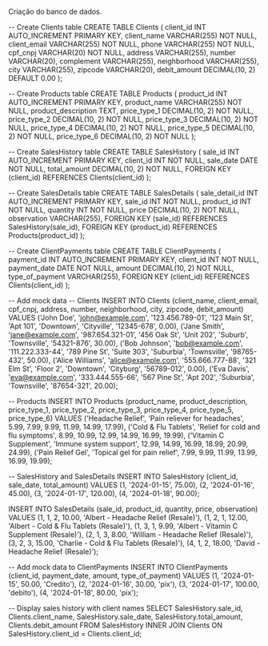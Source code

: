 Criação do banco de dados.

-- Create Clients table
CREATE TABLE Clients (
    client_id INT AUTO_INCREMENT PRIMARY KEY,
    client_name VARCHAR(255) NOT NULL,
    client_email VARCHAR(255) NOT NULL,
    phone VARCHAR(255) NOT NULL,
    cpf_cnpj VARCHAR(20) NOT NULL,
    address VARCHAR(255),
    number VARCHAR(20),
    complement VARCHAR(255),
    neighborhood VARCHAR(255),
    city VARCHAR(255),
    zipcode VARCHAR(20),
    debit_amount DECIMAL(10, 2) DEFAULT 0.00
);

-- Create Products table
CREATE TABLE Products (
    product_id INT AUTO_INCREMENT PRIMARY KEY,
    product_name VARCHAR(255) NOT NULL,
    product_description TEXT,
    price_type_1 DECIMAL(10, 2) NOT NULL,
    price_type_2 DECIMAL(10, 2) NOT NULL,
    price_type_3 DECIMAL(10, 2) NOT NULL,
    price_type_4 DECIMAL(10, 2) NOT NULL,
    price_type_5 DECIMAL(10, 2) NOT NULL,
    price_type_6 DECIMAL(10, 2) NOT NULL
);

-- Create SalesHistory table
CREATE TABLE SalesHistory (
    sale_id INT AUTO_INCREMENT PRIMARY KEY,
    client_id INT NOT NULL,
    sale_date DATE NOT NULL,
    total_amount DECIMAL(10, 2) NOT NULL,
    FOREIGN KEY (client_id) REFERENCES Clients(client_id)
);

-- Create SalesDetails table
CREATE TABLE SalesDetails (
    sale_detail_id INT AUTO_INCREMENT PRIMARY KEY,
    sale_id INT NOT NULL,
    product_id INT NOT NULL,
    quantity INT NOT NULL,
    price DECIMAL(10, 2) NOT NULL,
    observation VARCHAR(255),
    FOREIGN KEY (sale_id) REFERENCES SalesHistory(sale_id),
    FOREIGN KEY (product_id) REFERENCES Products(product_id)
);

-- Create ClientPayments table
CREATE TABLE ClientPayments (
    payment_id INT AUTO_INCREMENT PRIMARY KEY,
    client_id INT NOT NULL,
    payment_date DATE NOT NULL,
    amount DECIMAL(10, 2) NOT NULL,
    type_of_payment VARCHAR(255),
    FOREIGN KEY (client_id) REFERENCES Clients(client_id)
);

-- Add mock data
-- Clients
INSERT INTO Clients (client_name, client_email, cpf_cnpj, address, number, neighborhood, city, zipcode, debit_amount)
VALUES 
    ('John Doe', 'john@example.com', '123.456.789-01', '123 Main St', 'Apt 101', 'Downtown', 'Cityville', '12345-678', 0.00),
    ('Jane Smith', 'jane@example.com', '987.654.321-01', '456 Oak St', 'Unit 202', 'Suburb', 'Townsville', '54321-876', 30.00),
    ('Bob Johnson', 'bob@example.com', '111.222.333-44', '789 Pine St', 'Suite 303', 'Suburbia', 'Townsville', '98765-432', 50.00),
    ('Alice Williams', 'alice@example.com', '555.666.777-88', '321 Elm St', 'Floor 2', 'Downtown', 'Cityburg', '56789-012', 0.00),
    ('Eva Davis', 'eva@example.com', '333.444.555-66', '567 Pine St', 'Apt 202', 'Suburbia', 'Townsville', '87654-321', 20.00);

-- Products
INSERT INTO Products (product_name, product_description, price_type_1, price_type_2, price_type_3, price_type_4, price_type_5, price_type_6)
VALUES 
    ('Headache Relief', 'Pain reliever for headaches', 5.99, 7.99, 9.99, 11.99, 14.99, 17.99),
    ('Cold & Flu Tablets', 'Relief for cold and flu symptoms', 8.99, 10.99, 12.99, 14.99, 16.99, 19.99),
    ('Vitamin C Supplement', 'Immune system support', 12.99, 14.99, 16.99, 18.99, 20.99, 24.99),
    ('Pain Relief Gel', 'Topical gel for pain relief', 7.99, 9.99, 11.99, 13.99, 16.99, 19.99);

-- SalesHistory and SalesDetails
INSERT INTO SalesHistory (client_id, sale_date, total_amount)
VALUES 
    (1, '2024-01-15', 75.00),
    (2, '2024-01-16', 45.00),
    (3, '2024-01-17', 120.00),
    (4, '2024-01-18', 90.00);

INSERT INTO SalesDetails (sale_id, product_id, quantity, price, observation)
VALUES 
    (1, 1, 2, 10.00, 'Albert - Headache Relief (Resale)'),
    (1, 2, 1, 12.00, 'Albert - Cold & Flu Tablets (Resale)'),
    (1, 3, 1, 9.99, 'Albert - Vitamin C Supplement (Resale)'),
    (2, 1, 3, 8.00, 'William - Headache Relief (Resale)'),
    (3, 2, 3, 15.00, 'Charlie - Cold & Flu Tablets (Resale)'),
    (4, 1, 2, 18.00, 'David - Headache Relief (Resale)');

-- Add mock data to ClientPayments
INSERT INTO ClientPayments (client_id, payment_date, amount, type_of_payment)
VALUES 
    (1, '2024-01-15', 50.00, 'Credito'),
    (2, '2024-01-16', 30.00, 'pix'),
    (3, '2024-01-17', 100.00, 'debito'),
    (4, '2024-01-18', 80.00, 'pix');

-- Display sales history with client names
SELECT SalesHistory.sale_id, Clients.client_name, SalesHistory.sale_date, SalesHistory.total_amount, Clients.debit_amount
FROM SalesHistory
INNER JOIN Clients ON SalesHistory.client_id = Clients.client_id;
